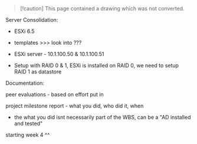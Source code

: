 > [!caution] This page contained a drawing which was not converted.   

Server Consolidation:

- ESXi 6.5
- templates >>> look into ???

  

- ESXi server - 10.1.100.50 & 10.1.100.51
- Setup with RAID 0 & 1, ESXi is installed on RAID 0, we need to setup RAID 1 as datastore

  

Documentation:

peer evaluations - based on effort put in

project milestone report - what you did, who did it, when

- the what you did isnt necessarily part of the WBS, can be a "AD installed and tested"

  

starting week 4 ^^